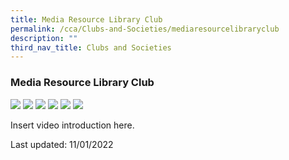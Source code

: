 ```yaml
---
title: Media Resource Library Club
permalink: /cca/Clubs-and-Societies/mediaresourcelibraryclub
description: ""
third_nav_title: Clubs and Societies
---
```

### Media Resource Library Club

![](/images/cca19.png)
![](/images/cca20.png)
![](/images/cca21.png)
![](/images/cca22.png)
![](/images/cca23.png)
![](/images/cca24.png)

Insert video introduction here.

Last updated: 11/01/2022